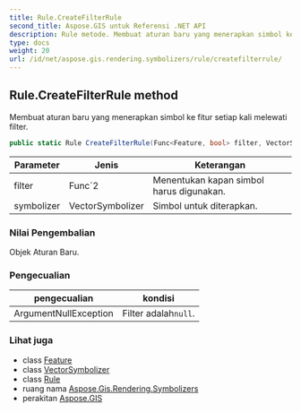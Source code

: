 ```yaml
---
title: Rule.CreateFilterRule
second_title: Aspose.GIS untuk Referensi .NET API
description: Rule metode. Membuat aturan baru yang menerapkan simbol ke fitur setiap kali melewati filter.
type: docs
weight: 20
url: /id/net/aspose.gis.rendering.symbolizers/rule/createfilterrule/
---
```

## Rule.CreateFilterRule method

Membuat aturan baru yang menerapkan simbol ke fitur setiap kali melewati filter.

```csharp
public static Rule CreateFilterRule(Func<Feature, bool> filter, VectorSymbolizer symbolizer)
```

| Parameter | Jenis | Keterangan |
| --- | --- | --- |
| filter | Func`2 | Menentukan kapan simbol harus digunakan. |
| symbolizer | VectorSymbolizer | Simbol untuk diterapkan. |

### Nilai Pengembalian

Objek Aturan Baru.

### Pengecualian

| pengecualian | kondisi |
| --- | --- |
| ArgumentNullException | Filter adalah`null`. |

### Lihat juga

* class [Feature](../../../aspose.gis/feature/)
* class [VectorSymbolizer](../../vectorsymbolizer/)
* class [Rule](../)
* ruang nama [Aspose.Gis.Rendering.Symbolizers](../../rule/)
* perakitan [Aspose.GIS](../../../)


